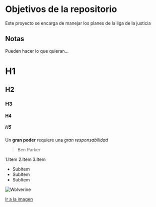 # Objetivos de la repositorio

Este proyecto se encarga de manejar los planes de la liga de la justicia


## Notas
Pueden hacer lo que quieran...

# H1
## H2
### H3
#### H4
##### H5

Un **gran poder** requiere una _gran_ *responsabilidad*
> Ben Parker

1.Item
2.Item
3.Item
  * SubItem
  * SubItem
  * SubItem
  
  ![Wolverine](https://static.t13.cl/images/original/2018/06/1529413703-wolverine-3-logan-classic-comic-book-costume-225989-1280x0.jpg)
  
  [Ir a la imagen](https://static.t13.cl/images/original/2018/06/1529413703-wolverine-3-logan-classic-comic-book-costume-225989-1280x0.jpg)
